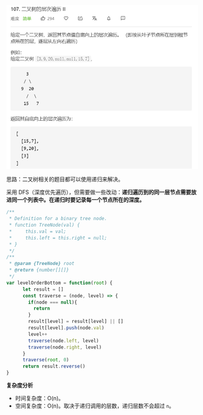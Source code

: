 ![](../images/lc107.png)

思路：二叉树相关的题目都可以使用递归来解决。

采用 DFS（深度优先遍历），但需要做一些改动：**递归遍历到的同一层节点需要放进同一个列表中。在递归时要记录每一个节点所在的深度。**

```javascript
/**
 * Definition for a binary tree node.
 * function TreeNode(val) {
 *     this.val = val;
 *     this.left = this.right = null;
 * }
 */
/**
 * @param {TreeNode} root
 * @return {number[][]}
 */
var levelOrderBottom = function(root) {
      let result = []
      const traverse = (node, level) => {
        if(node === null){
          return
        }
        result[level] = result[level] || []
        result[level].push(node.val)
        level++
        traverse(node.left, level)
        traverse(node.right, level)
      }
      traverse(root, 0)
      return result.reverse()
}
```

**复杂度分析**

- 时间复杂度：O(n)。
- 空间复杂度：O(n)。取决于递归调用的层数，递归层数不会超过 `n`。

